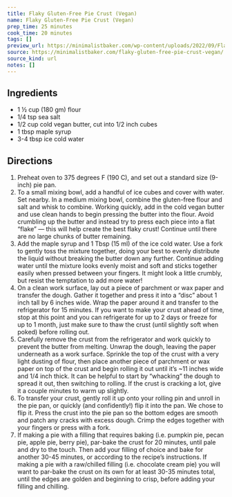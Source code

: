 ```yaml
---
title: Flaky Gluten-Free Pie Crust (Vegan)
name: Flaky Gluten-Free Pie Crust (Vegan)
prep_time: 25 minutes
cook_time: 20 minutes
tags: []
preview_url: https://minimalistbaker.com/wp-content/uploads/2022/09/Flaky-Gluten-Free-Pie-Crust-SQUARE-200x200.jpg
source: https://minimalistbaker.com/flaky-gluten-free-pie-crust-vegan/
source_kind: url
notes: []
---
```


## Ingredients
- 1 ½ cup (180 gm) flour
- 1/4 tsp sea salt
- 1/2 cup cold vegan butter, cut into 1/2 inch cubes
- 1 tbsp maple syrup
- 3-4 tbsp ice cold water


## Directions
1. Preheat oven to 375 degrees F (190 C), and set out a standard size (9-inch) pie pan.
2. To a small mixing bowl, add a handful of ice cubes and cover with water. Set nearby. In a medium mixing bowl, combine the gluten-free flour and salt and whisk to combine. Working quickly, add in the cold vegan butter and use clean hands to begin pressing the butter into the flour. Avoid crumbling up the butter and instead try to press each piece into a flat “flake” — this will help create the best flaky crust! Continue until there are no large chunks of butter remaining.
3. Add the maple syrup and 1 Tbsp (15 ml) of the ice cold water. Use a fork to gently toss the mixture together, doing your best to evenly distribute the liquid without breaking the butter down any further. Continue adding water until the mixture looks evenly moist and soft and sticks together easily when pressed between your fingers. It might look a little crumbly, but resist the temptation to add more water!
4. On a clean work surface, lay out a piece of parchment or wax paper and transfer the dough. Gather it together and press it into a “disc” about 1 inch tall by 6 inches wide. Wrap the paper around it and transfer to the refrigerator for 15 minutes. If you want to make your crust ahead of time, stop at this point and you can refrigerate for up to 2 days or freeze for up to 1 month, just make sure to thaw the crust (until slightly soft when poked) before rolling out.
5. Carefully remove the crust from the refrigerator and work quickly to prevent the butter from melting. Unwrap the dough, leaving the paper underneath as a work surface. Sprinkle the top of the crust with a very light dusting of flour, then place another piece of parchment or wax paper on top of the crust and begin rolling it out until it’s ~11 inches wide and 1/4 inch thick. It can be helpful to start by “whacking” the dough to spread it out, then switching to rolling. If the crust is cracking a lot, give it a couple minutes to warm up slightly.
6. To transfer your crust, gently roll it up onto your rolling pin and unroll in the pie pan, or quickly (and confidently!) flip it into the pan. We chose to flip it. Press the crust into the pie pan so the bottom edges are smooth and patch any cracks with excess dough. Crimp the edges together with your fingers or press with a fork.
7. If making a pie with a filling that requires baking (i.e. pumpkin pie, pecan pie, apple pie, berry pie), par-bake the crust for 20 minutes, until pale and dry to the touch. Then add your filling of choice and bake for another 30-45 minutes, or according to the recipe’s instructions. If making a pie with a raw/chilled filling (i.e. chocolate cream pie) you will want to par-bake the crust on its own for at least 30-35 minutes total, until the edges are golden and beginning to crisp, before adding your filling and chilling.
